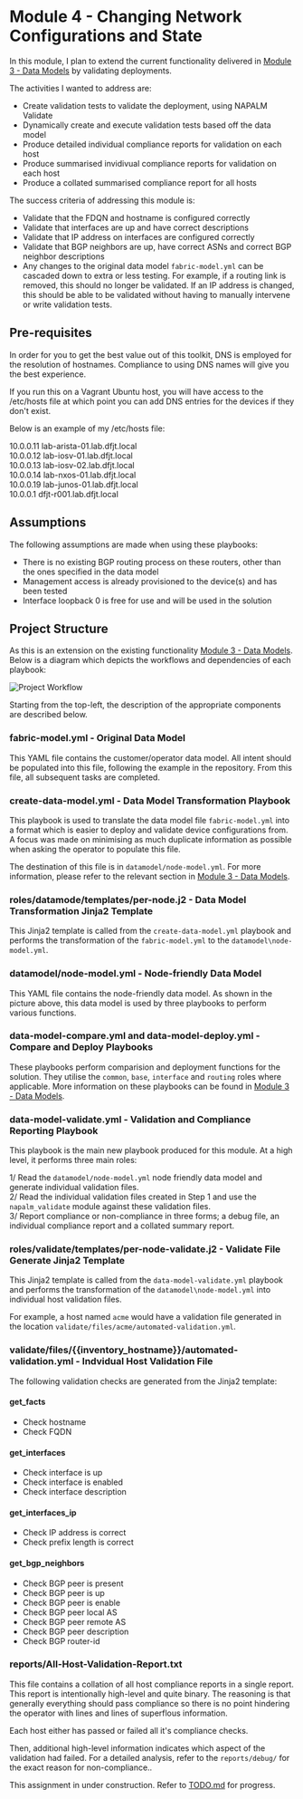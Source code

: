 # Module 4 - Changing Network Configurations and State #

In this module, I plan to extend the current functionality delivered in [Module 3 - Data Models](https://github.com/writememe/BlgNetAutoSol/tree/master/3_Data_Models) by validating deployments.

The activities I wanted to address are:  
 - Create validation tests to validate the deployment, using NAPALM Validate  
 - Dynamically create and execute validation tests based off the data model
 - Produce detailed individual compliance reports for validation on each host
 - Produce summarised invidivual compliance reports for validation on each host
 - Produce a collated summarised compliance report for all hosts 

The success criteria of addressing this module is:
 - Validate that the FDQN and hostname is configured correctly
 - Validate that interfaces are up and have correct descriptions
 - Validate that IP address on interfaces are configured correctly
 - Validate that BGP neighbors are up, have correct ASNs and correct BGP neighbor descriptions
 - Any changes to the original data model `fabric-model.yml` can be cascaded down to extra or less testing. For example, if a routing link is removed, this should no longer be validated. If an IP address is changed, this should be able to be validated without having to manually intervene or write validation tests.

## Pre-requisites

In order for you to get the best value out of this toolkit, DNS is employed for the resolution of hostnames. Compliance to using DNS names will give you the best experience.

If you run this on a Vagrant Ubuntu host, you will have access to the /etc/hosts file at which point you can add DNS entries for the devices if they don't exist.

Below is an example of my /etc/hosts file:

10.0.0.11 lab-arista-01.lab.dfjt.local  
10.0.0.12 lab-iosv-01.lab.dfjt.local  
10.0.0.13 lab-iosv-02.lab.dfjt.local  
10.0.0.14 lab-nxos-01.lab.dfjt.local  
10.0.0.19 lab-junos-01.lab.dfjt.local  
10.0.0.1 dfjt-r001.lab.dfjt.local  


## Assumptions


The following assumptions are made when using these playbooks:  
- There is no existing BGP routing process on these routers, other than the ones specified in the data model
- Management access is already provisioned to the device(s) and has been tested
- Interface loopback 0 is free for use and will be used in the solution

## Project Structure

As this is an extension on the existing functionality [Module 3 - Data Models](https://github.com/writememe/BlgNetAutoSol/tree/master/3_Data_Models). Below is a diagram which depicts the workflows and dependencies of each playbook:  

![Project Workflow](https://github.com/writememe/BlgNetAutoSol/blob/module-4-dev-4/4_Net_Configs_And_State/Module%204%20-%20Change%20Net%20Configs%20and%20State.png)

Starting from the top-left, the description of the appropriate components are described below.  

### fabric-model.yml - Original Data Model

This YAML file contains the customer/operator data model. All intent should be populated into this file, following the example in the repository. From this file, all subsequent tasks are completed.

### create-data-model.yml - Data Model Transformation Playbook

This playbook is used to translate the data model file `fabric-model.yml` into a format which is easier to deploy and validate device configurations from. A focus was made on minimising as much duplicate information as possible when asking the operator to populate this file.  

The destination of this file is in `datamodel/node-model.yml`. For more information, please refer to the relevant section in [Module 3 - Data Models](https://github.com/writememe/BlgNetAutoSol/tree/master/3_Data_Models).

### roles/datamode/templates/per-node.j2 - Data Model Transformation Jinja2 Template

This Jinja2 template is called from the `create-data-model.yml` playbook and performs the transformation of the `fabric-model.yml` to the `datamodel\node-model.yml`.  

### datamodel/node-model.yml - Node-friendly Data Model

This YAML file contains the node-friendly data model. As shown in the picture above, this data model is used by three playbooks to perform various functions.

### data-model-compare.yml and data-model-deploy.yml - Compare and Deploy Playbooks

These playbooks perform comparision and deployment functions for the solution. They utilise the `common`, `base`, `interface` and `routing` roles where applicable. More information on these playbooks can be found in [Module 3 - Data Models](https://github.com/writememe/BlgNetAutoSol/tree/master/3_Data_Models).  

### data-model-validate.yml - Validation and Compliance Reporting Playbook

This playbook is the main new playbook produced for this module. At a high level, it performs three main roles:  

1/ Read the `datamodel/node-model.yml` node friendly data model and generate individual validation files.  
2/ Read the individual validation files created in Step 1 and use the `napalm_validate` module against these validation files.  
3/ Report compliance or non-compliance in three forms; a debug file, an individual compliance report and a collated summary report. 

### roles/validate/templates/per-node-validate.j2 - Validate File Generate Jinja2 Template

This Jinja2 template is called from the `data-model-validate.yml` playbook and performs the transformation of the  `datamodel\node-model.yml` into individual host validation files.

For example, a host named `acme` would have a validation file generated in the location `validate/files/acme/automated-validation.yml`.

### validate/files/{{inventory_hostname}}/automated-validation.yml - Indvidual Host Validation File

The following validation checks are generated from the Jinja2 template:  

#### get_facts

- Check hostname
- Check FQDN

#### get_interfaces

- Check interface is up
- Check interface is enabled
- Check interface description

#### get_interfaces_ip

- Check IP address is correct
- Check prefix length is correct

#### get_bgp_neighbors

- Check BGP peer is present
- Check BGP peer is up
- Check BGP peer is enable
- Check BGP peer local AS
- Check BGP peer remote AS
- Check BGP peer description
- Check BGP router-id

### reports/All-Host-Validation-Report.txt

This file contains a collation of all host compliance reports in a single report. This report is intentionally high-level and quite binary. The reasoning is that generally everything should pass compliance so there is no point hindering the operator with lines and lines of superflous information.

Each host either has passed or failed all it's compliance checks.

Then, additional high-level information indicates which aspect of the validation had failed. For a detailed analysis, refer to the `reports/debug/` for the exact reason for non-compliance..




This assignment in under construction. Refer to [TODO.md](https://github.com/writememe/BlgNetAutoSol/blob/master/4_Net_Configs_And_State/TODO.md) for progress.
